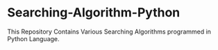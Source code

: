 # Searching-Algorithm-Python

This Repository Contains Various Searching Algorithms programmed in Python Language.
